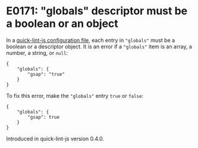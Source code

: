 # E0171: "globals" descriptor must be a boolean or an object

In a [quick-lint-js configuration file][], each entry in `"globals"`
must be a boolean or a descriptor object. It is an error if a `"globals"` item
is an array, a number, a string, or `null`:

```quick-lint-js.config
{
    "globals": {
        "gsap": "true"
    }
}
```

To fix this error, make the `"globals"` entry `true` or `false`:

```quick-lint-js.config
{
    "globals": {
        "gsap": true
    }
}
```

[quick-lint-js configuration file]: https://quick-lint-js.com/config/

Introduced in quick-lint-js version 0.4.0.
